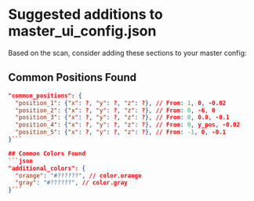 # Suggested additions to master_ui_config.json

Based on the scan, consider adding these sections to your master config:

## Common Positions Found
```json
"common_positions": {
  "position_1": {"x": ?, "y": ?, "z": ?}, // From: 1, 0, -0.02
  "position_2": {"x": ?, "y": ?, "z": ?}, // From: 0, -6, 0
  "position_3": {"x": ?, "y": ?, "z": ?}, // From: 0, 0.8, -0.1
  "position_4": {"x": ?, "y": ?, "z": ?}, // From: 0, y_pos, -0.02
  "position_5": {"x": ?, "y": ?, "z": ?}, // From: -1, 0, -0.1
}```

## Common Colors Found
```json
"additional_colors": {
  "orange": "#??????", // color.orange
  "gray": "#??????", // color.gray
}```
